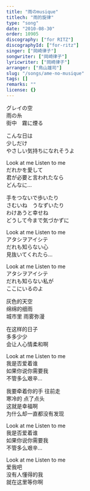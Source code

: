 ```yaml
---
title: "雨のmusique"
titlech: "雨的旋律"
type: "song"
date: "2010-08-30"
order: 10905
discography: ["for RITZ"]
discographyId: ["for-ritz"]
singer: ["岡崎律子"]
songwriter: ["岡崎律子"]
lyricwriter: ["岡崎律子"]
arranger: ["鳥山雄司"]
slug: "/songs/ame-no-musique"
tags: []
remarks: ""
license: {}
---
```


グレイの空　  
雨の糸   
街中　霧に煙る   
  
こんな日は　  
少しだけ   
やさしい気持ちになれそうよ   
  
Look at me Listen to me  
だれかを愛して   
君が必要と言われたなら　  
どんなに…   
  
手をつないで歩いたり   
さむいね　うなずいたり  
わけあうと幸せね   
どうして今まで気づかずに   
  
Look at me Listen to me   
アタシヲアイシテ  
だれも知らない心　  
見抜いてくれたら…   
  
Look at me Listen to me   
アタシヲアイシテ   
だれも知らない私が　  
ここにいるのよ   

<!-- 翻译 -->

灰色的天空  
绵绵的细雨   
城市里 雨雾弥漫   
  
在这样的日子   
多多少少   
会让人心情柔和啊   
  
Look at me Listen to me   
我是否爱着谁   
如果你说你需要我   
不管多么艰辛…   
  
我要牵着你的手 往前走   
寒冷的 点了点头  
这就是幸福啊   
为什么却一直都没有发现   
  
Look at me Listen to me   
我是否爱着谁   
如果你说你需要我   
不管多么艰辛…   
  
Look at me Listen to me   
爱我吧   
没有人懂得的我   
就在这里等你啊
